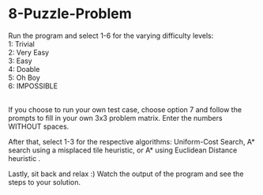 # 8-Puzzle-Problem
Run the program and select 1-6 for the varying difficulty levels: <br />
1: Trivial <br />
2: Very Easy <br />
3: Easy <br />
4: Doable <br />
5: Oh Boy <br />
6: IMPOSSIBLE <br /> <br />

If you choose to run your own test case, choose option 7 and follow the prompts to fill in your own 3x3 problem matrix. Enter the numbers WITHOUT spaces. <br />

After that, select 1-3 for the respective algorithms: Uniform-Cost Search, A* search using a misplaced tile heuristic, or A* using Euclidean Distance heuristic . <br />

Lastly, sit back and relax :) Watch the output of the program and see the steps to your solution.
